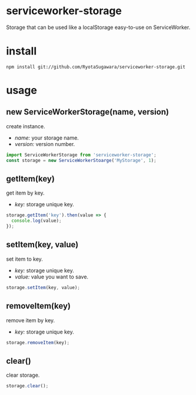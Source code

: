 # serviceworker-storage
Storage that can be used like a localStorage easy-to-use on ServiceWorker.


# install
```
npm install git://github.com/RyotaSugawara/serviceworker-storage.git
```

# usage

## new ServiceWorkerStorage(name, version)
create instance.
+ *name<string>:* your storage name.
+ *version<number>:* version number.
```javascript
import ServiceWorkerStorage from 'serviceworker-storage';
const storage = new ServiceWorkerStoarge('MyStorage', 1);
```

## getItem(key)
get item by key.
+ *key<string>:* storage unique key.
```javascript
storage.getItem('key').then(value => {
  console.log(value);
});
```

## setItem(key, value)
set item to key.
+ *key<string>:* storage unique key.
+ *value<any>:* value you want to save.
```javascript
storage.setItem(key, value);
```

## removeItem(key)
remove item by key.
+ *key<string>:* storage unique key.
```javascript
storage.removeItem(key);
```

## clear()
clear storage.
```javascript
storage.clear();
```
